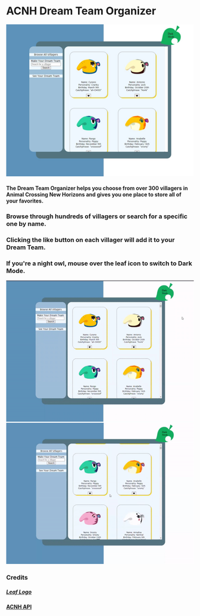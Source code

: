 # ACNH Dream Team Organizer

<img src="/images/acnh_app.jpg" />

#### The Dream Team Organizer helps you choose from over 300 villagers in Animal Crossing New Horizons and gives you one place to store all of your favorites.

### Browse through hundreds of villagers or search for a specific one by name. 

### Clicking the like button on each villager will add it to your Dream Team. 

### If you're a night owl, mouse over the leaf icon to switch to Dark Mode.

<img src="/images/darkMode.gif" />

<img src="/images/appDemo.gif" />

### Credits
##### [Leaf Logo](https://commons.wikimedia.org/wiki/File:Animal_Crossing_Leaf.svg)
#### [ACNH API](https://acnhapi.com/)